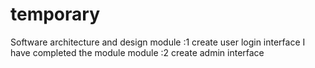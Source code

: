 # temporary
Software architecture and design
module :1 create user login interface
I have completed the module
module :2 create admin interface
